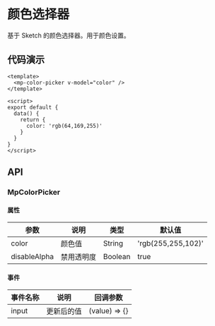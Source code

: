 # 颜色选择器

基于 Sketch 的颜色选择器。用于颜色设置。

## 代码演示

```vue
<template>
  <mp-color-picker v-model="color" />
</template>

<script>
export default {
  data() {
    return {
      color: 'rgb(64,169,255)'
    }
  }
}
</script>
```

## API

### MpColorPicker

#### 属性

| 参数         | 说明       | 类型    | 默认值             |
| ------------ | ---------- | ------- | ------------------ |
| color        | 颜色值     | String  | 'rgb(255,255,102)' |
| disableAlpha | 禁用透明度 | Boolean | true               |

#### 事件

| 事件名称 | 说明       | 回调参数      |
| -------- | ---------- | ------------- |
| input    | 更新后的值 | (value) => {} |
